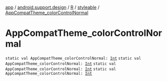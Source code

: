 [app](../../../index.md) / [android.support.design](../../index.md) / [R](../index.md) / [styleable](index.md) / [AppCompatTheme_colorControlNormal](.)

# AppCompatTheme_colorControlNormal

`static val AppCompatTheme_colorControlNormal: `[`Int`](https://kotlinlang.org/api/latest/jvm/stdlib/kotlin/-int/index.html)
`static val AppCompatTheme_colorControlNormal: `[`Int`](https://kotlinlang.org/api/latest/jvm/stdlib/kotlin/-int/index.html)
`static val AppCompatTheme_colorControlNormal: `[`Int`](https://kotlinlang.org/api/latest/jvm/stdlib/kotlin/-int/index.html)
`static val AppCompatTheme_colorControlNormal: `[`Int`](https://kotlinlang.org/api/latest/jvm/stdlib/kotlin/-int/index.html)
